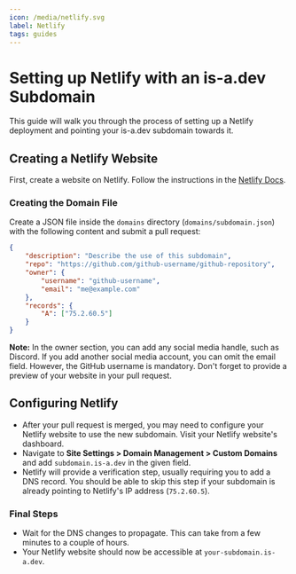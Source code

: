 ```yaml
---
icon: /media/netlify.svg
label: Netlify
tags: guides
---
```


# Setting up Netlify with an is-a.dev Subdomain

This guide will walk you through the process of setting up a Netlify deployment and pointing your is-a.dev subdomain towards it.

## Creating a Netlify Website

First, create a website on Netlify. Follow the instructions in the [Netlify Docs](https://docs.netlify.com/).

### Creating the Domain File

Create a JSON file inside the `domains` directory (`domains/subdomain.json`) with the following content and submit a pull request:

```json
{
    "description": "Describe the use of this subdomain",
    "repo": "https://github.com/github-username/github-repository",
    "owner": {
        "username": "github-username",
        "email": "me@example.com"
    },
    "records": {
        "A": ["75.2.60.5"]
    }
}
```

**Note:** In the owner section, you can add any social media handle, such as Discord. If you add another social media account, you can omit the email field. However, the GitHub username is mandatory. Don't forget to provide a preview of your website in your pull request.

## Configuring Netlify
- After your pull request is merged, you may need to configure your Netlify website to use the new subdomain. Visit your Netlify website's dashboard.
- Navigate to **Site Settings > Domain Management > Custom Domains** and add `subdomain.is-a.dev` in the given field.
- Netlify will provide a verification step, usually requiring you to add a DNS record. You should be able to skip this step if your subdomain is already pointing to Netlify's IP address (`75.2.60.5`).

### Final Steps
- Wait for the DNS changes to propagate. This can take from a few minutes to a couple of hours.
- Your Netlify website should now be accessible at `your-subdomain.is-a.dev`.
